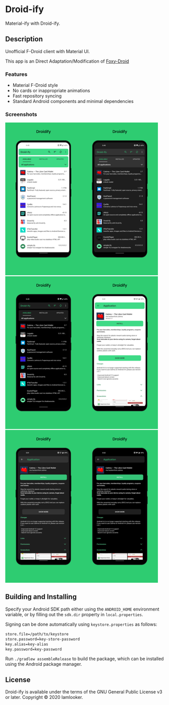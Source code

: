 # Droid-ify

Material-ify with Droid-ify.

## Description

Unofficial F-Droid client with Material UI.

This app is an Direct Adaptation/Modification of [Foxy-Droid](https://github.com/kitsunyan/foxy-droid/)

### Features

* Material F-Droid style
* No cards or inappropriate animations
* Fast repository syncing
* Standard Android components and minimal dependencies
    
### Screenshots

<img src="metadata/en-US/images/screenshots/home-light.png" width="48%" /><img src="metadata/en-US/images/screenshots/home-dark.png" width="48%" /><img src="metadata/en-US/images/screenshots/home-amoled.png" width="48%" /><img src="metadata/en-US/images/screenshots/app-light.png" width="48%" /><img src="metadata/en-US/images/screenshots/app-dark.png" width="48%" /><img src="metadata/en-US/images/screenshots/app-amoled.png" width="48%" />

## Building and Installing

Specify your Android SDK path either using the `ANDROID_HOME` environment variable, or by filling out the `sdk.dir`
property in `local.properties`.

Signing can be done automatically using `keystore.properties` as follows:

```properties
store.file=/path/to/keystore
store.password=key-store-password
key.alias=key-alias
key.password=key-password
```

Run `./gradlew assembleRelease` to build the package, which can be installed using the Android package manager.

## License

Droid-ify is available under the terms of the GNU General Public License v3 or later. Copyright © 2020 Iamlooker.
